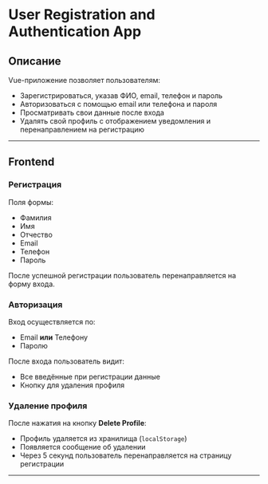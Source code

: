 # User Registration and Authentication App

## Описание

Vue-приложение позволяет пользователям:

- Зарегистрироваться, указав ФИО, email, телефон и пароль  
- Авторизоваться с помощью email или телефона и пароля  
- Просматривать свои данные после входа  
- Удалять свой профиль с отображением уведомления и перенаправлением на регистрацию  

---

## Frontend

### Регистрация
Поля формы:
- Фамилия
- Имя
- Отчество
- Email
- Телефон
- Пароль

После успешной регистрации пользователь перенаправляется на форму входа.

### Авторизация
Вход осуществляется по:
- Email **или** Телефону
- Паролю

После входа пользователь видит:
- Все введённые при регистрации данные
- Кнопку для удаления профиля

### Удаление профиля
После нажатия на кнопку **Delete Profile**:
- Профиль удаляется из хранилища (`localStorage`)
- Появляется сообщение об удалении
- Через 5 секунд пользователь перенаправляется на страницу регистрации

---
